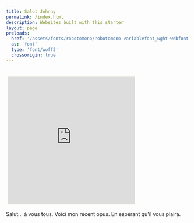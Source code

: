 ```yaml
---
title: Salut Johnny
permalink: /index.html
description: Websites built with this starter
layout: page
preloads:
  href: '/assets/fonts/robotomono/robotomono-variablefont_wght-webfont.woff2'
  as: 'font'
  type: 'font/woff2'
  crossorigin: true
---
```

<br>
<iframe style="border: 4px solid #FDFDF9; width: 350px; height: 350px;" src="https://bandcamp.com/EmbeddedPlayer/album=1979870981/size=large/bgcol=ffffff/linkcol=63b2cc/minimal=true/transparent=true/" seamless><a href="https://fredmahermusique.bandcamp.com/album/jattends-lprintemps">J&#39;attends l&#39;printemps by Fred Maher</a></iframe>



Salut... à vous tous.
Voici mon récent opus.
En espérant qu'il vous plaira.
